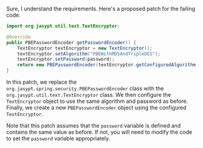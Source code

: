 Sure, I understand the requirements. Here's a proposed patch for the failing code:
```java
import org.jasypt.util.text.TextEncryptor;

@Override
public PBEPasswordEncoder getPasswordEncoder() {
    TextEncryptor textEncryptor = new TextEncryptor();
    textEncryptor.setAlgorithm("PBEWithMD5AndTripleDES");
    textEncryptor.setPassword(password);
    return new PBEPasswordEncoder(textEncryptor.getConfiguredAlgorithm(), textEncryptor.getPasswordCharArray());
}
```
In this patch, we replace the `org.jasypt.spring.security.PBEPasswordEncoder` class with the `org.jasypt.util.text.TextEncryptor` class. We then configure the `TextEncryptor` object to use the same algorithm and password as before. Finally, we create a new `PBEPasswordEncoder` object using the configured `TextEncryptor`.

Note that this patch assumes that the `password` variable is defined and contains the same value as before. If not, you will need to modify the code to set the `password` variable appropriately.